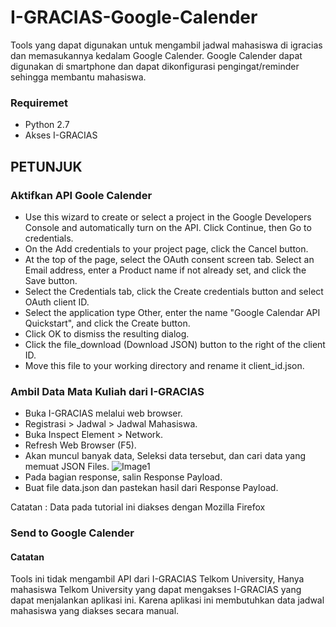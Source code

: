 # I-GRACIAS-Google-Calender
Tools yang dapat digunakan untuk mengambil jadwal mahasiswa di igracias dan memasukannya kedalam Google Calender. Google Calender dapat digunakan di smartphone dan dapat dikonfigurasi pengingat/reminder sehingga membantu mahasiswa.

### Requiremet
- Python 2.7
- Akses I-GRACIAS

## PETUNJUK
### Aktifkan API Goole Calender
- Use this wizard to create or select a project in the Google Developers Console and automatically turn on the API. Click Continue, then Go to credentials.
- On the Add credentials to your project page, click the Cancel button.
- At the top of the page, select the OAuth consent screen tab. Select an Email address, enter a Product name if not already set, and click the Save button.
- Select the Credentials tab, click the Create credentials button and select OAuth client ID.
- Select the application type Other, enter the name "Google Calendar API Quickstart", and click the Create button.
- Click OK to dismiss the resulting dialog.
- Click the file_download (Download JSON) button to the right of the client ID.
- Move this file to your working directory and rename it client_id.json.

### Ambil Data Mata Kuliah dari I-GRACIAS
- Buka I-GRACIAS melalui web browser.
- Registrasi > Jadwal > Jadwal Mahasiswa.
- Buka Inspect Element > Network.
- Refresh Web Browser (F5).
- Akan muncul banyak data, Seleksi data tersebut, dan cari data yang memuat JSON Files.
![Image1](https://preview.ibb.co/dpKQ46/data1.png)
- Pada bagian response, salin Response Payload.
- Buat file data.json dan pastekan hasil dari Response Payload.

Catatan : Data pada tutorial ini diakses dengan Mozilla Firefox

### Send to Google Calender


#### Catatan
Tools ini tidak mengambil API dari I-GRACIAS Telkom University, Hanya mahasiswa Telkom University yang dapat mengakses I-GRACIAS yang dapat menjalankan aplikasi ini. Karena aplikasi ini membutuhkan data jadwal mahasiswa yang diakses secara manual.
